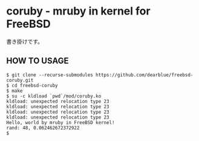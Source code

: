 # coruby - mruby in kernel for FreeBSD

書き掛けです。

## HOW TO USAGE

``` shell:shell
$ git clone --recurse-submodules https://github.com/dearblue/freebsd-coruby.git
$ cd freebsd-coruby
$ make
$ su -c kldload `pwd`/mod/coruby.ko
kldload: unexpected relocation type 23
kldload: unexpected relocation type 23
kldload: unexpected relocation type 23
kldload: unexpected relocation type 23
Hello, world by mruby in FreeBSD kernel!
rand: 48, 0.062462672372922
$
```
